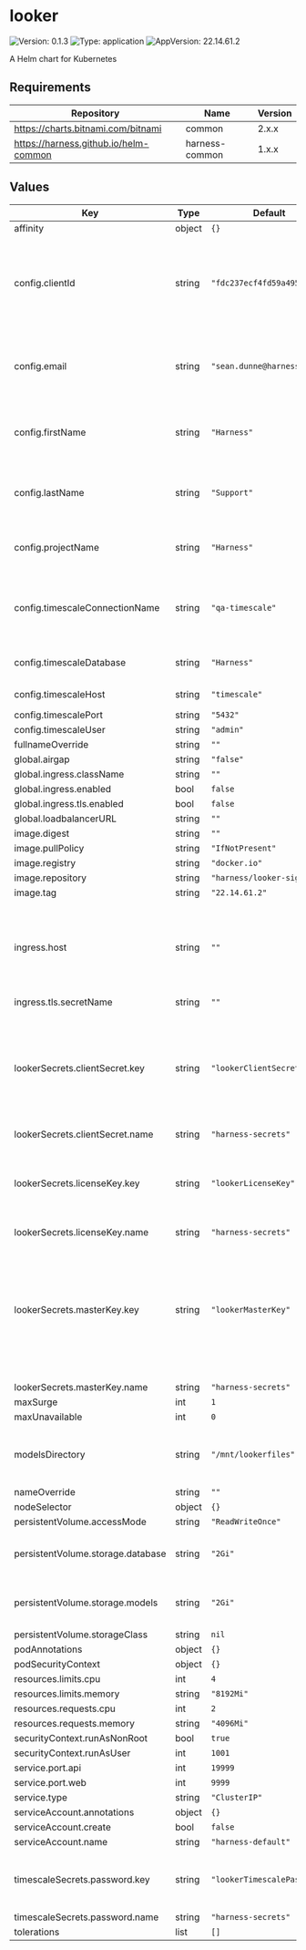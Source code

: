 # looker

![Version: 0.1.3](https://img.shields.io/badge/Version-0.1.3-informational?style=flat-square) ![Type: application](https://img.shields.io/badge/Type-application-informational?style=flat-square) ![AppVersion: 22.14.61.2](https://img.shields.io/badge/AppVersion-22.14.61.2-informational?style=flat-square)

A Helm chart for Kubernetes

## Requirements

| Repository | Name | Version |
|------------|------|---------|
| https://charts.bitnami.com/bitnami | common | 2.x.x |
| https://harness.github.io/helm-common | harness-common | 1.x.x |

## Values

| Key | Type | Default | Description |
|-----|------|---------|-------------|
| affinity | object | `{}` |  |
| config.clientId | string | `"fdc237ecf4fd59a49516"` | id used by initial setup user for authentication, generate a 20-byte key, e.g. openssl rand -hex 10 |
| config.email | string | `"sean.dunne@harness.io"` | email address of the support user, required for initial signup and support |
| config.firstName | string | `"Harness"` | name of the user who performs setup and support tasks |
| config.lastName | string | `"Support"` | last name of the user who performs setup and support tasks |
| config.projectName | string | `"Harness"` | name of the looker project which will be created |
| config.timescaleConnectionName | string | `"qa-timescale"` | timescale connection name, must match model connection name |
| config.timescaleDatabase | string | `"Harness"` | timescale database name |
| config.timescaleHost | string | `"timescale"` | timescale hostname |
| config.timescalePort | string | `"5432"` | timescale port |
| config.timescaleUser | string | `"admin"` | timescale user |
| fullnameOverride | string | `""` |  |
| global.airgap | string | `"false"` |  |
| global.ingress.className | string | `""` |  |
| global.ingress.enabled | bool | `false` |  |
| global.ingress.tls.enabled | bool | `false` |  |
| global.loadbalancerURL | string | `""` |  |
| image.digest | string | `""` |  |
| image.pullPolicy | string | `"IfNotPresent"` |  |
| image.registry | string | `"docker.io"` |  |
| image.repository | string | `"harness/looker-signed"` |  |
| image.tag | string | `"22.14.61.2"` |  |
| ingress.host | string | `""` | Required if ingress is enabled, Looker requires a separate DNS domain name to function |
| ingress.tls.secretName | string | `""` |  |
| lookerSecrets.clientSecret.key | string | `"lookerClientSecret"` | name of secret containing the client secret used for initial setup, generate a 24-byte key, e.g. openssl rand -hex 12 |
| lookerSecrets.clientSecret.name | string | `"harness-secrets"` |  |
| lookerSecrets.licenseKey.key | string | `"lookerLicenseKey"` | name of secret containing the looker license key which will be provided by Harness |
| lookerSecrets.licenseKey.name | string | `"harness-secrets"` |  |
| lookerSecrets.masterKey.key | string | `"lookerMasterKey"` | name of secret containing the key used for at rest encryption by looker, generate a Base64, 32-byte key, e.g. openssl rand -base64 32 |
| lookerSecrets.masterKey.name | string | `"harness-secrets"` |  |
| maxSurge | int | `1` |  |
| maxUnavailable | int | `0` |  |
| modelsDirectory | string | `"/mnt/lookerfiles"` | directory where Looker models volume will be mounted |
| nameOverride | string | `""` |  |
| nodeSelector | object | `{}` |  |
| persistentVolume.accessMode | string | `"ReadWriteOnce"` |  |
| persistentVolume.storage.database | string | `"2Gi"` | size of volume where Looker stores database |
| persistentVolume.storage.models | string | `"2Gi"` | size of volume where Looker stores model files |
| persistentVolume.storageClass | string | `nil` |  |
| podAnnotations | object | `{}` |  |
| podSecurityContext | object | `{}` |  |
| resources.limits.cpu | int | `4` |  |
| resources.limits.memory | string | `"8192Mi"` |  |
| resources.requests.cpu | int | `2` |  |
| resources.requests.memory | string | `"4096Mi"` |  |
| securityContext.runAsNonRoot | bool | `true` |  |
| securityContext.runAsUser | int | `1001` |  |
| service.port.api | int | `19999` |  |
| service.port.web | int | `9999` |  |
| service.type | string | `"ClusterIP"` |  |
| serviceAccount.annotations | object | `{}` |  |
| serviceAccount.create | bool | `false` |  |
| serviceAccount.name | string | `"harness-default"` |  |
| timescaleSecrets.password.key | string | `"lookerTimescalePassword"` | name of secret containing the timescale password |
| timescaleSecrets.password.name | string | `"harness-secrets"` |  |
| tolerations | list | `[]` |  |

